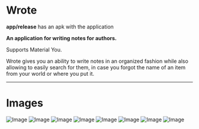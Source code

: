 # Wrote

**app/release** has an apk with the application

**An application for writing notes for authors.**

Supports Material You.

Wrote gives you an ability to write notes in an organized fashion
while also allowing to easily search for them, in case
you forgot the name of an item from your world or where you put it.

---

# Images

![Image](./img/book_display.png)
![Image](./img/add_book.png)
![Image](./img/note_navigation.png)
![Image](./img/add_note.png)
![Image](./img/editor.png)
![Image](./img/editor_with_notes.png)
![Image](./img/glossary.png)
![Image](./img/glossary_in_action.png)